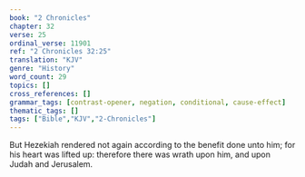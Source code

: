 ```yaml
---
book: "2 Chronicles"
chapter: 32
verse: 25
ordinal_verse: 11901
ref: "2 Chronicles 32:25"
translation: "KJV"
genre: "History"
word_count: 29
topics: []
cross_references: []
grammar_tags: [contrast-opener, negation, conditional, cause-effect]
thematic_tags: []
tags: ["Bible","KJV","2-Chronicles"]
---
```

But Hezekiah rendered not again according to the benefit done unto him; for his heart was lifted up: therefore there was wrath upon him, and upon Judah and Jerusalem.
